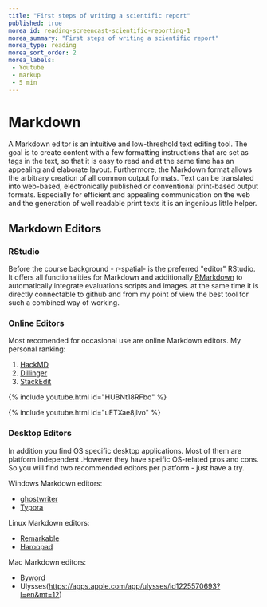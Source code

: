 ```yaml
---
title: "First steps of writing a scientific report"
published: true
morea_id: reading-screencast-scientific-reporting-1
morea_summary: "First steps of writing a scientific report"
morea_type: reading
morea_sort_order: 2
morea_labels:
 - Youtube 
 - markup
 - 5 min
---
```


# Markdown 
A Markdown editor is an intuitive and low-threshold text editing tool. 
The goal is to create content with a few formatting instructions that are set as tags in the text, so that it is easy to read and at the same time has an appealing and elaborate layout. Furthermore, the Markdown format allows the arbitrary creation of all common output formats. Text can be translated into web-based, electronically published or conventional print-based output formats. Especially for efficient and appealing communication on the web and the generation of well readable print texts it is an ingenious little helper. 
 
## Markdown Editors

### RStudio
Before the course background - r-spatial- is the preferred "editor" RStudio. It offers all functionalities for Markdown and additionally [RMarkdown](https://rmarkdown.rstudio.com/) to automatically integrate evaluations scripts and images. at the same time it is directly connectable to github and from my point of view the best tool for such a combined way of working.

### Online Editors
Most recomended for occasional use are online Markdown editors. My personal ranking:

1. [HackMD](https://hackmd.io/)
1. [Dillinger](https://dillinger.io/)
1. [StackEdit](https://stackedit.io/)



{% include youtube.html id="HUBNt18RFbo" %}

{% include youtube.html id="uETXae8jlvo" %}


### Desktop Editors

In addition you find OS specific desktop applications. Most of them are platform independent .However they have speific OS-related pros and cons. So you will find two recommended editors per platform - just have a try.

Windows Markdown editors:
* [ghostwriter](https://wereturtle.github.io/ghostwriter/)
* [Typora](https://typora.io/#windows)

Linux Markdown editors:
* [Remarkable](https://remarkableapp.github.io/linux.html)
* [Haroopad](http://pad.haroopress.com/user.html#download)

Mac Markdown editors:
* [Byword](https://apps.apple.com/us/app/byword/id420212497?mt=12)
* Ulysses(https://apps.apple.com/app/ulysses/id1225570693?l=en&mt=12)
